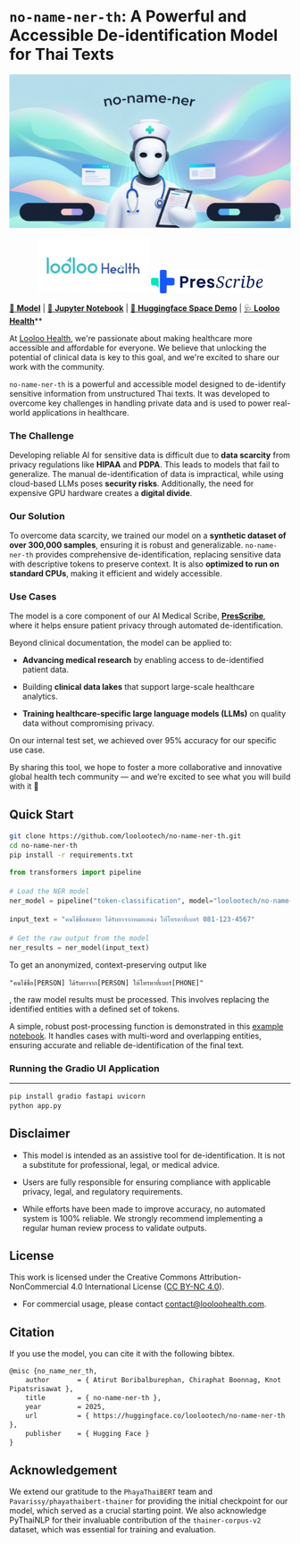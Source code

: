 # `no-name-ner-th`: A Powerful and Accessible De-identification Model for Thai Texts


<p align="center">
  <img src="assets/mascot-image-landscape.png" alt="mascot" width="600">
</p>

<p align="center">
  <img src="assets/Looloohealth.png" alt="Looloo Health" width="200">
  <img src="assets/PresScribe.png" alt="Prescribe" width="200">
</p>


[🤖 **Model**](https://huggingface.co/loolootech/no-name-ner-th) | [📔 **Jupyter Notebook**](example.ipynb) | [🤗 **Huggingface Space Demo**](https://huggingface.co/spaces/loolootech/no-name-ner-th-demo) | [🩺 **Looloo Health**](https://looloohealth.com/en/)**


At [Looloo Health](https://looloohealth.com/en/), we're passionate about making healthcare more accessible and affordable for everyone. We believe that unlocking the potential of clinical data is key to this goal, and we're excited to share our work with the community.

`no-name-ner-th` is a powerful and accessible model designed to de-identify sensitive information from unstructured Thai texts. It was developed to overcome key challenges in handling private data and is used to power real-world applications in healthcare.


### **The Challenge**
Developing reliable AI for sensitive data is difficult due to **data scarcity** from privacy regulations like **HIPAA** and **PDPA**. This leads to models that fail to generalize. The manual de-identification of data is impractical, while using cloud-based LLMs poses **security risks**. Additionally, the need for expensive GPU hardware creates a **digital divide**.


### **Our Solution**
To overcome data scarcity, we trained our model on a **synthetic dataset of over 300,000 samples**, ensuring it is robust and generalizable. `no-name-ner-th` provides comprehensive de-identification, replacing sensitive data with descriptive tokens to preserve context. It is also **optimized to run on standard CPUs**, making it efficient and widely accessible.

### **Use Cases**
The model is a core component of our AI Medical Scribe, [**PresScribe**](https://www.youtube.com/watch?v=oUiJ9oPgZMA), where it helps ensure patient privacy through automated de-identification.

Beyond clinical documentation, the model can be applied to:

* **Advancing medical research** by enabling access to de-identified patient data.

* Building **clinical data lakes** that support large-scale healthcare analytics.

* **Training healthcare-specific large language models (LLMs)** on quality data without compromising privacy.

On our internal test set, we achieved over 95% accuracy for our specific use case.

By sharing this tool, we hope to foster a more collaborative and innovative global health tech community — and we’re excited to see what you will build with it 🤗

## **Quick Start**

```sh
git clone https://github.com/loolootech/no-name-ner-th.git
cd no-name-ner-th
pip install -r requirements.txt
```


```python
from transformers import pipeline

# Load the NER model
ner_model = pipeline("token-classification", model="loolootech/no-name-ner-th", device="cpu")

input_text = "คนไข้ชื่อสมชาย ได้รับยาจากหมอเหน่ง ให้โทรหาที่เบอร์ 081-123-4567"

# Get the raw output from the model
ner_results = ner_model(input_text)
```

To get an anonymized, context-preserving output like 

`"คนไข้ชื่อ[PERSON] ได้รับยาจาก[PERSON] ให้โทรหาที่เบอร์[PHONE]"`

, the raw model results must be processed. This involves replacing the identified entities with a defined set of tokens.

A simple, robust post-processing function is demonstrated in this [example notebook](example.ipynb). It handles cases with multi-word and overlapping entities, ensuring accurate and reliable de-identification of the final text.

### **Running the Gradio UI Application**
---
```sh
pip install gradio fastapi uvicorn
python app.py
```

## Disclaimer

* This model is intended as an assistive tool for de-identification. It is not a substitute for professional, legal, or medical advice.

* Users are fully responsible for ensuring compliance with applicable privacy, legal, and regulatory requirements.

* While efforts have been made to improve accuracy, no automated system is 100% reliable. We strongly recommend implementing a regular human review process to validate outputs.


## **License**
This work is licensed under the Creative Commons Attribution-NonCommercial 4.0 International License ([CC BY-NC 4.0](LICENSE)).

- For commercial usage, please contact contact@looloohealth.com.


## **Citation**

If you use the model, you can cite it with the following bibtex.

```
@misc {no_name_ner_th,
    author       = { Atirut Boribalburephan, Chiraphat Boonnag, Knot Pipatsrisawat },
    title        = { no-name-ner-th },
    year         = 2025,
    url          = { https://huggingface.co/loolootech/no-name-ner-th },
    publisher    = { Hugging Face }
}
```


## **Acknowledgement**
We extend our gratitude to the `PhayaThaiBERT` team and `Pavarissy/phayathaibert-thainer` for providing the initial checkpoint for our model, which served as a crucial starting point. We also acknowledge PyThaiNLP for their invaluable contribution of the `thainer-corpus-v2` dataset, which was essential for training and evaluation.
